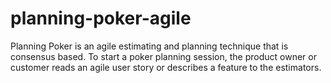 # planning-poker-agile
Planning Poker is an agile estimating and planning technique that is consensus based. To start a poker planning session, the product owner or customer reads an agile user story or describes a feature to the estimators.
